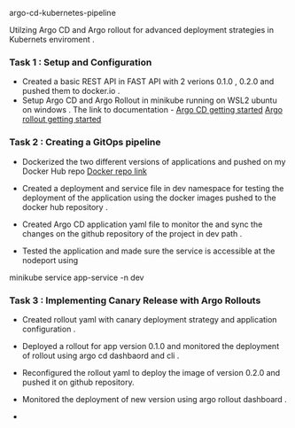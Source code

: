  argo-cd-kubernetes-pipeline

Utilzing Argo CD and Argo rollout for advanced deployment strategies in Kubernets  enviroment . 

###  Task 1 : Setup and Configuration 

 - Created a basic REST API in FAST API with 2 verions 0.1.0 , 0.2.0
   and pushed them to docker.io . 
 - Setup Argo CD and Argo Rollout in minikube running on WSL2  ubuntu on windows . The link to documentation - [Argo CD getting started](https://argo-cd.readthedocs.io/en/stable/getting_started/) [Argo rollout getting started](https://argo-rollouts.readthedocs.io/en/stable/installation/)
   
### Task 2 : Creating a GitOps pipeline 
 - Dockerized the two different versions of applications and pushed on
   my Docker Hub repo [Docker repo link ](https://hub.docker.com/repository/docker/chahatsagarmain/app/general)
 - Created a deployment and service file in dev namespace for testing
   the deployment of the application using the docker images pushed to
   the docker hub repository .
   
 - Created Argo CD application yaml file to monitor the and sync the
   changes on the github repository of the project in dev path .
   
 - Tested the application and made sure the service is accessible at the
   nodeport  using

minikube service app-service -n dev 

### Task 3 : Implementing Canary Release with Argo Rollouts 

 - Created rollout yaml with canary deployment strategy and application
   configuration .
 
 - Deployed a rollout for app version 0.1.0 and monitored the deployment
   of rollout using argo cd dashbaord and cli .
 
 - Reconfigured the rollout yaml to deploy the image of version 0.2.0
   and pushed it on github repository. 
 
 - Monitored the deployment of new version using argo rollout dashboard .
 -
